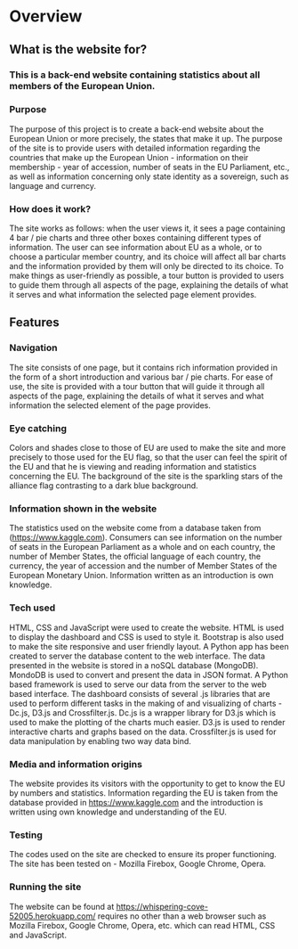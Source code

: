 # Overview
## What is the website for?
### This is a back-end website containing statistics about all members of the European Union.
### Purpose
The purpose of this project is to create a back-end website about the European Union or more precisely, the states that make it up. The purpose of the site is to provide users with detailed information regarding the countries that make up the European Union - information on their membership - year of accession, number of seats in the EU Parliament, etc., as well as information concerning only state identity as a sovereign, such as language and currency.
### How does it work?
The site works as follows: when the user views it, it sees a page containing 4 bar / pie charts and three other boxes containing different types of information. The user can see information about EU as a whole, or to choose a particular member country, and its choice will affect all bar charts and the information provided by them will only be directed to its choice. To make things as user-friendly as possible, a tour button is provided to users to guide them through all aspects of the page, explaining the details of what it serves and what information the selected page element provides.
## Features
### Navigation
The site consists of one page, but it contains rich information provided in the form of a short introduction and various bar / pie charts. For ease of use, the site is provided with a tour button that will guide it through all aspects of the page, explaining the details of what it serves and what information the selected element of the page provides.
### Eye catching
Colors and shades close to those of EU are used to make the site and more precisely to those used for the EU flag, so that the user can feel the spirit of the EU and that he is viewing and reading information and statistics concerning the EU. The background of the site is the sparkling stars of the alliance flag contrasting to a dark blue background.
### Information shown in the website
The statistics used on the website come from a database taken from (https://www.kaggle.com). Consumers can see information on the number of seats in the European Parliament as a whole and on each country, the number of Member States, the official language of each country, the currency, the year of accession and the number of Member States of the European Monetary Union. Information written as an introduction is own knowledge.
### Tech used
HTML, CSS and JavaScript were used to create the website. HTML is used to display the dashboard and CSS is used to style it. Bootstrap is also used to make the site responsive and user friendly layout. A Python app has been created to server the database content to the web interface. The data presented in the website is stored in a noSQL database (MongoDB). MondoDB is used to convert and present the data in JSON format. A Python based framework is used to serve our data from the server to the web based interface. The dashboard consists of several .js libraries that are used to perform different tasks in the making of and visualizing of charts -Dc.js, D3.js and Crossfilter.js. Dc.js is a wrapper library for D3.js which is used to make the plotting of the charts much easier. D3.js is used to render interactive charts and graphs based on the data. Crossfilter.js is used for data manipulation by enabling two way data bind.
### Media and information origins
The website provides its visitors with the opportunity to get to know the EU by numbers and statistics. Information regarding the EU is taken from the database provided in https://www.kaggle.com and the introduction is written using own knowledge and understanding of the EU.
### Testing
The codes used on the site are checked to ensure its proper functioning. The site has been tested on - Mozilla Firebox, Google Chrome, Opera.
### Running the site
The website can be found at https://whispering-cove-52005.herokuapp.com/ requires no other than a web browser such as Mozilla Firebox, Google Chrome, Opera, etc. which can read HTML, CSS and JavaScript.
